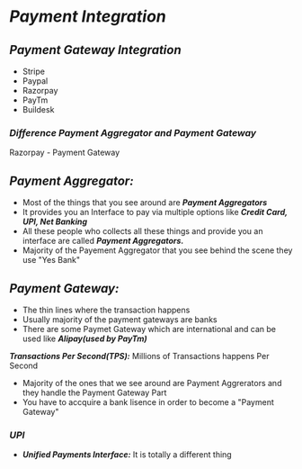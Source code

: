 # _Payment Integration_

## _Payment Gateway Integration_
- Stripe
- Paypal
- Razorpay
- PayTm
- Buildesk

### _Difference Payment Aggregator and Payment Gateway_

Razorpay - Payment Gateway

## _Payment Aggregator:_ 
- Most of the things that you see around are **_Payment Aggregators_**
- It provides you an Interface to pay via multiple options like **_Credit Card, UPI, Net Banking_**
- All these people who collects all these things and provide you an interface are called **_Payment Aggregators._**
- Majority of the Payement Aggregator that you see behind the scene they use "Yes Bank"

## _Payment Gateway:_
- The thin lines where the transaction happens
- Usually majority of the payment gateways are banks
- There are some Paymet Gateway which are international and can be used like **_Alipay(used by PayTm)_**

**_Transactions Per Second(TPS):_** Millions of Transactions happens Per Second

- Majority of the ones that we see around are Payment Aggrerators and they handle the Payment Gateway Part
- You have to accquire a bank lisence in order to become a "Payment Gateway"



### _UPI_
- **_Unified Payments Interface:_** It is totally a different thing

